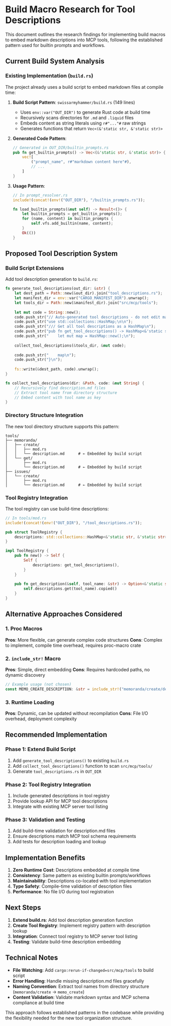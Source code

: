 # Build Macro Research for Tool Descriptions

This document outlines the research findings for implementing build macros to embed markdown descriptions into MCP tools, following the established pattern used for builtin prompts and workflows.

## Current Build System Analysis

### Existing Implementation (`build.rs`)
The project already uses a build script to embed markdown files at compile time:

1. **Build Script Pattern**: `swissarmyhammer/build.rs` (149 lines)
   - Uses `env::var("OUT_DIR")` to generate Rust code at build time
   - Recursively scans directories for `.md` and `.liquid` files
   - Embeds content as string literals using `r#"..."#` raw strings
   - Generates functions that return `Vec<(&'static str, &'static str)>`

2. **Generated Code Pattern**:
   ```rust
   // Generated in OUT_DIR/builtin_prompts.rs
   pub fn get_builtin_prompts() -> Vec<(&'static str, &'static str)> {
       vec![
           ("prompt_name", r#"markdown content here"#),
           // ...
       ]
   }
   ```

3. **Usage Pattern**:
   ```rust
   // In prompt_resolver.rs
   include!(concat!(env!("OUT_DIR"), "/builtin_prompts.rs"));
   
   fn load_builtin_prompts(&mut self) -> Result<()> {
       let builtin_prompts = get_builtin_prompts();
       for (name, content) in builtin_prompts {
           self.vfs.add_builtin(name, content);
       }
       Ok(())
   }
   ```

## Proposed Tool Description System

### Build Script Extensions

Add tool description generation to `build.rs`:

```rust
fn generate_tool_descriptions(out_dir: &str) {
    let dest_path = Path::new(&out_dir).join("tool_descriptions.rs");
    let manifest_dir = env::var("CARGO_MANIFEST_DIR").unwrap();
    let tools_dir = Path::new(&manifest_dir).join("src/mcp/tools");
    
    let mut code = String::new();
    code.push_str("// Auto-generated tool descriptions - do not edit manually\n");
    code.push_str("use std::collections::HashMap;\n\n");
    code.push_str("/// Get all tool descriptions as a HashMap\n");
    code.push_str("pub fn get_tool_descriptions() -> HashMap<&'static str, &'static str> {\n");
    code.push_str("    let mut map = HashMap::new();\n");
    
    collect_tool_descriptions(&tools_dir, &mut code);
    
    code.push_str("    map\n");
    code.push_str("}\n");
    
    fs::write(&dest_path, code).unwrap();
}

fn collect_tool_descriptions(dir: &Path, code: &mut String) {
    // Recursively find description.md files
    // Extract tool name from directory structure
    // Embed content with tool name as key
}
```

### Directory Structure Integration

The new tool directory structure supports this pattern:
```
tools/
├── memoranda/
│   ├── create/
│   │   ├── mod.rs
│   │   └── description.md      # ← Embedded by build script
│   └── get/
│       ├── mod.rs
│       └── description.md      # ← Embedded by build script
├── issues/
│   └── create/
│       ├── mod.rs
│       └── description.md      # ← Embedded by build script
```

### Tool Registry Integration

The tool registry can use build-time descriptions:

```rust
// In tools/mod.rs
include!(concat!(env!("OUT_DIR"), "/tool_descriptions.rs"));

pub struct ToolRegistry {
    descriptions: std::collections::HashMap<&'static str, &'static str>,
}

impl ToolRegistry {
    pub fn new() -> Self {
        Self {
            descriptions: get_tool_descriptions(),
        }
    }
    
    pub fn get_description(&self, tool_name: &str) -> Option<&'static str> {
        self.descriptions.get(tool_name).copied()
    }
}
```

## Alternative Approaches Considered

### 1. Proc Macros
**Pros**: More flexible, can generate complex code structures
**Cons**: Complex to implement, compile time overhead, requires proc-macro crate

### 2. `include_str!` Macro
**Pros**: Simple, direct embedding
**Cons**: Requires hardcoded paths, no dynamic discovery

```rust
// Example usage (not chosen)
const MEMO_CREATE_DESCRIPTION: &str = include_str!("memoranda/create/description.md");
```

### 3. Runtime Loading
**Pros**: Dynamic, can be updated without recompilation
**Cons**: File I/O overhead, deployment complexity

## Recommended Implementation

### Phase 1: Extend Build Script
1. Add `generate_tool_descriptions()` to existing `build.rs`
2. Add `collect_tool_descriptions()` function to scan `src/mcp/tools/`
3. Generate `tool_descriptions.rs` in `OUT_DIR`

### Phase 2: Tool Registry Integration
1. Include generated descriptions in tool registry
2. Provide lookup API for MCP tool descriptions
3. Integrate with existing MCP server tool listing

### Phase 3: Validation and Testing
1. Add build-time validation for description.md files
2. Ensure descriptions match MCP tool schema requirements
3. Add tests for description loading and lookup

## Implementation Benefits

1. **Zero Runtime Cost**: Descriptions embedded at compile time
2. **Consistency**: Same pattern as existing builtin prompts/workflows
3. **Maintainability**: Descriptions co-located with tool implementation
4. **Type Safety**: Compile-time validation of description files
5. **Performance**: No file I/O during tool registration

## Next Steps

1. **Extend build.rs**: Add tool description generation function
2. **Create Tool Registry**: Implement registry pattern with description lookup
3. **Integration**: Connect tool registry to MCP server tool listing
4. **Testing**: Validate build-time description embedding

## Technical Notes

- **File Watching**: Add `cargo:rerun-if-changed=src/mcp/tools` to build script
- **Error Handling**: Handle missing description.md files gracefully
- **Naming Convention**: Extract tool names from directory structure (`memoranda/create` → `memo_create`)
- **Content Validation**: Validate markdown syntax and MCP schema compliance at build time

This approach follows established patterns in the codebase while providing the flexibility needed for the new tool organization structure.